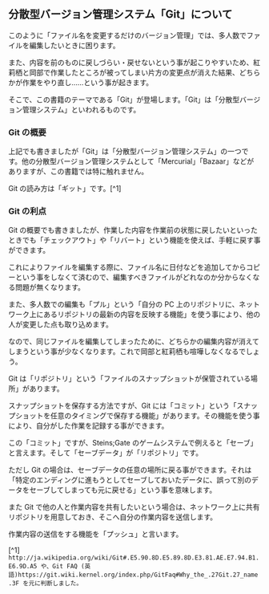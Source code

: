 ## 分散型バージョン管理システム「Git」について

このように「ファイル名を変更するだけのバージョン管理」では、多人数でファイルを編集したいときに困ります。

また、内容を前のものに戻しづらい・戻せないという事が起こりやすいため、紅莉栖と岡部で作業したところが被ってしまい片方の変更点が消えた結果、どちらかが作業をやり直し……という事が起きます。

そこで、この書籍のテーマである「Git」が登場します。「Git」は「分散型バージョン管理システム」といわれるものです。

### Git の概要

上記でも書きましたが「Git」は「分散型バージョン管理システム」の一つです。他の分散型バージョン管理システムとして「Mercurial」「Bazaar」などがありますが、この書籍では特に触れません。

Git の読み方は「ギット」です。[^1]

### Git の利点

Git の概要でも書きましたが、作業した内容を作業前の状態に戻したいといったときでも「チェックアウト」や「リバート」という機能を使えば、手軽に戻す事ができます。

これによりファイルを編集する際に、ファイル名に日付などを追加してからコピーという事をしなくて済むので、編集すべきファイルがどれなのか分からなくなる問題が無くなります。

また、多人数での編集も「プル」という「自分の PC 上のリポジトリに、ネットワーク上にあるリポジトリの最新の内容を反映する機能」を使う事により、他の人が変更した点も取り込めます。

なので、同じファイルを編集してしまったために、どちらかの編集内容が消えてしまうという事が少なくなります。これで岡部と紅莉栖も喧嘩しなくなるでしょう。

Git は「リポジトリ」という「ファイルのスナップショットが保管されている場所」があります。

スナップショットを保存する方法ですが、Git には「コミット」という「スナップショットを任意のタイミングで保存する機能」があります。その機能を使う事により、自分がした作業を記録する事ができます。

この「コミット」ですが、Steins;Gate のゲームシステムで例えると「セーブ」と言えます。そして「セーブデータ」が「リポジトリ」です。

ただし Git の場合は、セーブデータの任意の場所に戻る事ができます。それは「特定のエンディングに進もうとしてセーブしておいたデータに、誤って別のデータをセーブしてしまっても元に戻せる」という事を意味します。

また Git で他の人と作業内容を共有したいという場合は、ネットワーク上に共有リポジトリを用意しておき、そこへ自分の作業内容を送信します。

作業内容の送信をする機能を「プッシュ」と言います。

[^1] `http://ja.wikipedia.org/wiki/Git#.E5.90.8D.E5.89.8D.E3.81.AE.E7.94.B1.E6.9D.A5 や、Git FAQ (英語)https://git.wiki.kernel.org/index.php/GitFaq#Why_the_.27Git.27_name.3F を元に判断しました。`
